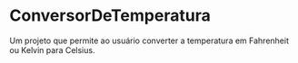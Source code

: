 # ConversorDeTemperatura
Um projeto que  permite ao usuário converter a temperatura em Fahrenheit ou Kelvin  para Celsius.
